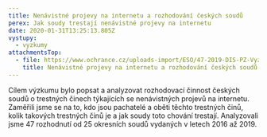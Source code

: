 ```yaml
---
title: Nenávistné projevy na internetu a rozhodování českých soudů
perex: Jak soudy trestají nenávistné projevy na internetu
date: 2020-01-31T13:25:13.805Z
vystupy:
  - vyzkumy
attachmentsTop:
  - file: https://www.ochrance.cz/uploads-import/ESO/47-2019-DIS-PZ-Vyzkumna_zprava.pdf
    title: Nenávistné projevy na internetu a rozhodování českých soudů
---
```

<p>Cílem výzkumu bylo popsat a analyzovat rozhodovací činnost českých soudů o trestných činech týkajících se nenávistných projevů na internetu. Zaměřili jsme se na to, kdo jsou pachatelé a oběti těchto trestných činů, kolik takových trestných činů je a jak soudy toto chování trestají. Analyzovali jsme 47 rozhodnutí od 25 okresních soudů vydaných v&nbsp;letech 2016 až 2019.</p>
